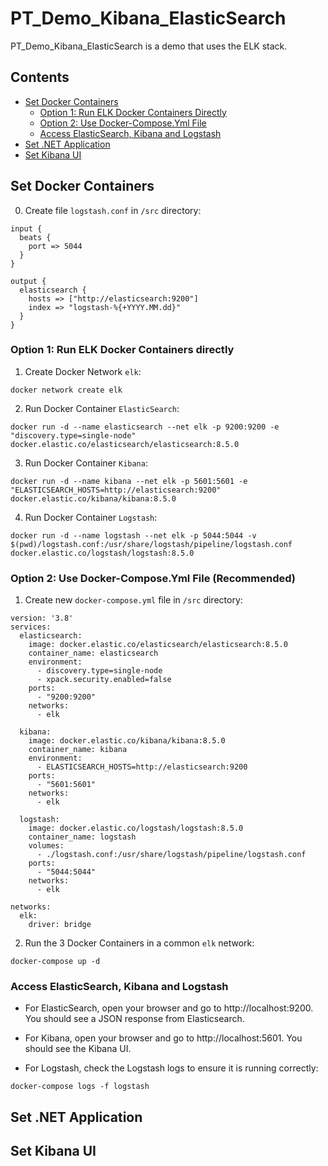# PT_Demo_Kibana_ElasticSearch

PT_Demo_Kibana_ElasticSearch is a demo that uses the ELK stack.

## Contents
- [Set Docker Containers](#set-docker-containers)
    - [Option 1: Run ELK Docker Containers Directly](#option-1-run-elk-docker-containers-directly)
    - [Option 2: Use Docker-Compose.Yml File](#option-2-use-docker-composeyml-file-recommended)
    - [Access ElasticSearch, Kibana and Logstash](#access-elasticsearch-kibana-and-logstash)
- [Set .NET Application](#set-net-application)
- [Set Kibana UI](#set-kibana-ui)

## Set Docker Containers

0. Create file `logstash.conf` in `/src` directory:

```
input {
  beats {
    port => 5044
  }
}

output {
  elasticsearch {
    hosts => ["http://elasticsearch:9200"]
    index => "logstash-%{+YYYY.MM.dd}"
  }
}
```

### Option 1: Run ELK Docker Containers directly

1. Create Docker Network `elk`:

```
docker network create elk
```

2. Run Docker Container `ElasticSearch`:

```
docker run -d --name elasticsearch --net elk -p 9200:9200 -e "discovery.type=single-node" docker.elastic.co/elasticsearch/elasticsearch:8.5.0
```

3. Run Docker Container `Kibana`:

```
docker run -d --name kibana --net elk -p 5601:5601 -e "ELASTICSEARCH_HOSTS=http://elasticsearch:9200" docker.elastic.co/kibana/kibana:8.5.0
```

4. Run Docker Container `Logstash`:

```
docker run -d --name logstash --net elk -p 5044:5044 -v $(pwd)/logstash.conf:/usr/share/logstash/pipeline/logstash.conf docker.elastic.co/logstash/logstash:8.5.0
```

### Option 2: Use Docker-Compose.Yml File (Recommended)

1. Create new `docker-compose.yml` file in `/src` directory:

```
version: '3.8'
services:
  elasticsearch:
    image: docker.elastic.co/elasticsearch/elasticsearch:8.5.0
    container_name: elasticsearch
    environment:
      - discovery.type=single-node
      - xpack.security.enabled=false
    ports:
      - "9200:9200"
    networks:
      - elk

  kibana:
    image: docker.elastic.co/kibana/kibana:8.5.0
    container_name: kibana
    environment:
      - ELASTICSEARCH_HOSTS=http://elasticsearch:9200
    ports:
      - "5601:5601"
    networks:
      - elk

  logstash:
    image: docker.elastic.co/logstash/logstash:8.5.0
    container_name: logstash
    volumes:
      - ./logstash.conf:/usr/share/logstash/pipeline/logstash.conf
    ports:
      - "5044:5044"
    networks:
      - elk

networks:
  elk:
    driver: bridge
```

2. Run the 3 Docker Containers in a common `elk` network:

```
docker-compose up -d
```

### Access ElasticSearch, Kibana and Logstash

- For ElasticSearch, open your browser and go to http://localhost:9200. You should see a JSON response from Elasticsearch.

- For Kibana, open your browser and go to http://localhost:5601. You should see the Kibana UI.

- For Logstash, check the Logstash logs to ensure it is running correctly:

```
docker-compose logs -f logstash
```

## Set .NET Application

## Set Kibana UI